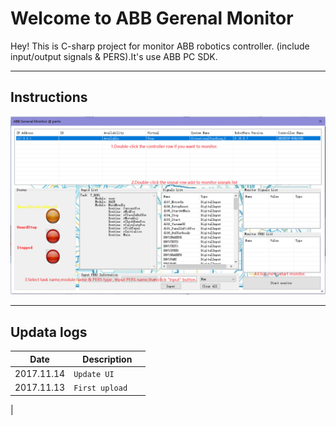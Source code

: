 ﻿Welcome to ABB Gerenal Monitor
===================


Hey! This is C-sharp project for monitor ABB robotics controller. (include input/output signals & PERS).It's use ABB PC SDK.

----------


Instructions
-------------
![enter image description here](https://github.com/partx/ABB_Gm/blob/master/read.png?raw=true)

----------


Updata logs
-------------------

| Date             | Description                  
 ----------------- | ---------------------------- 
| 2017.11.14       | `Update UI      `            
| 2017.11.13       | `First upload`          
|

